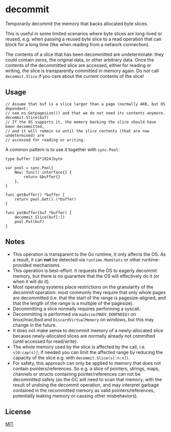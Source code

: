 # decommit

Temporarily decommit the memory that backs allocated byte slices.

This is useful in some limited scenarios where byte slices are long-lived or reused, e.g. when passing a reused byte slice to a read operation that can block for a long time (like when reading from a network connection).

The contents of a slice that has been decommitted are undeterminate: they could contain zeros, the original data, or other arbitrary data. Once the contents of the decommitted slice are accessed, either for reading or writing, the slice is transparently committed in memory again. Do not call `decommit.Slice` if you care about the current contents of the slice!

## Usage

```golang
// Assume that buf is a slice larger than a page (normally 4KB, but OS dependent:
// see os.Getpagesize()) and that we do not need its contents anymore.
decommit.Slice(buf)
// If the OS supports it, the memory backing the slice should have been decommitted,
// and it will remain so until the slice contents (that are now undetermined) are
// accessed for reading or writing.
```

A common pattern is to use it together with `sync.Pool`:

```golang
type buffer [16*1024]byte

var pool = sync.Pool{
    New: func() interface{} {
        return &buffer{}
    },
}

func getBuffer() *buffer {
    return pool.Get().(*buffer)
}

func putBuffer(buf *buffer) {
    decommit.Slice(buf[:])
    pool.Put(buf)
}
```

## Notes 

- This operation is transparent to the Go runtime, it only affects the OS. As a result, it can **not** be detected via `runtime.MemStats` or other runtime-provided mechanisms.
- This operation is best-effort. It requests the OS to eagerly decommit memory, but there is no guarantee that the OS will effectively do it (or when it will do it).
- Most operating systems place restrictions on the granularity of the decommit operation: most commonly they require that only whole pages are decommitted (i.e. that the start of the range is pagesize-aligned, and that the length of the range is a multiple of the pagesize).
- Decommitting a slice normally requires performing a syscall.
- Decommitting is performed via `madvise(MADV_DONTNEED)` on linux/mac/bsd and `DiscardVirtualMemory` on windows, but this may change in the future.
- It does not make sense to decommit memory of a newly-allocated slice because newly-allocated slices are normally already not committed (until accessed for read/write).
- The whole memory used by the slice is affected by the call, i.e. `s[0:cap(s)]`; if needed you can limit the affected range by reducing the capacity of the slice e.g. with `decommit.Slice(s[:n:n])`.
- For safety, this approach can only be applied to memory that does not contain pointers/references. So e.g. a slice of pointers, strings, maps, channels or structs containing pointer/references can not be decommitted safely (as the GC will need to scan that memory, with the result of undoing the decommit operation, and may interpret garbage contained in the recommitted memory as valid pointers/references, potentially leaking memory or causing other misbehaviors). 

## License

[MIT](LICENSE)
